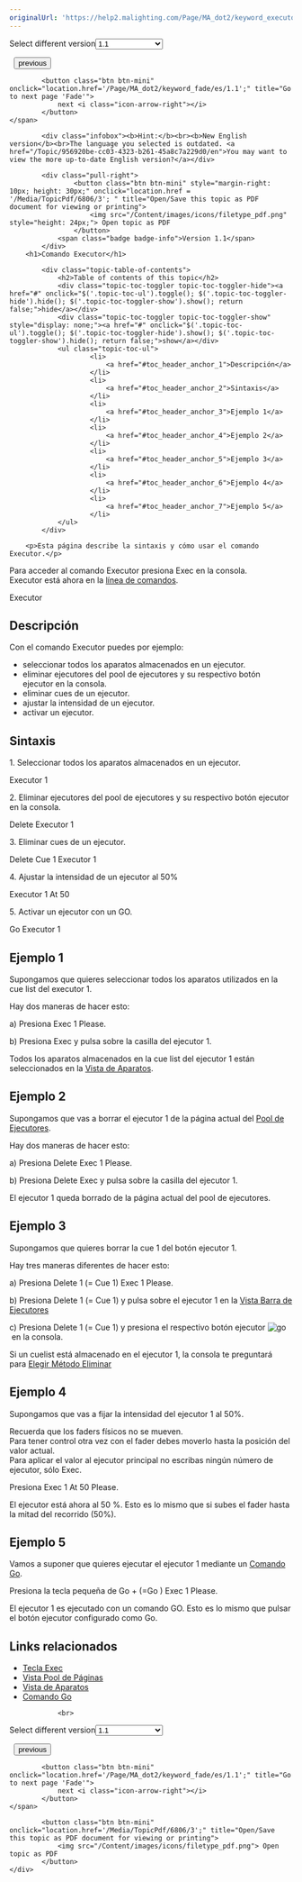 ```yaml
---
originalUrl: 'https://help2.malighting.com/Page/MA_dot2/keyword_executor/es/1.1'
---
```


<div class="topic-navigation">

<div class="pull-right">
	<span class="pull-left">


<div class="pull-left">
<form action="/Topic/SetCurrentVersionNumber" class="form-inline" id="frmTagSelector" method="post">	<span class="form-mini">
		<div class="input-prepend"><span class="add-on">Select different version</span><select autocomplete="off" id="versionNumberId" name="versionNumberId" onchange="$(this).closest('#frmTagSelector').submit();" style="width: 120px;"><option value="">- latest -</option>
<option selected="selected" value="3">1.1</option>
<option value="7">1.2</option>
<option value="12">1.3</option>
<option value="16">1.5</option>
<option value="29">1.9</option>
</select></div>
		<input data-val="true" data-val-number="The field Int32 must be a number." data-val-required="The Int32 field is required." id="ProductId" name="ProductId" type="hidden" value="7">
		<input id="CurrentGuid" name="CurrentGuid" type="hidden" value="956920be-cc03-4323-b261-45a8c7a229d0">
	</span>
</form></div>&nbsp;	</span>
	<span class="pull-right" style="white-space: nowrap;">
			<button class="btn btn-mini" onclick="location.href='/Page/MA_dot2/keyword_effect/es/1.1'; " title="Go to previous page 'Effect'">
				<i class="icon-arrow-left"></i> previous
			</button>

			<button class="btn btn-mini" onclick="location.href='/Page/MA_dot2/keyword_fade/es/1.1';" title="Go to next page 'Fade'">
				next <i class="icon-arrow-right"></i> 
			</button>
	</span>
</div>
<div class="clear-fix" style="margin-bottom: 10px"></div>
</div>

			<div class="infobox"><b>Hint:</b><br><b>New English version</b><br>The language you selected is outdated. <a href="/Topic/956920be-cc03-4323-b261-45a8c7a229d0/en">You may want to view the more up-to-date English version?</a></div>
		
			<div class="pull-right">
					<button class="btn btn-mini" style="margin-right: 10px; height: 30px;" onclick="location.href = '/Media/TopicPdf/6806/3'; " title="Open/Save this topic as PDF document for viewing or printing">
						<img src="/Content/images/icons/filetype_pdf.png" style="height: 24px;"> Open topic as PDF
					</button>
				<span class="badge badge-info">Version 1.1</span>
			</div>
		<h1>Comando Executor</h1>

			<div class="topic-table-of-contents">
				<h2>Table of contents of this topic</h2>
				<div class="topic-toc-toggler topic-toc-toggler-hide"><a href="#" onclick="$('.topic-toc-ul').toggle(); $('.topic-toc-toggler-hide').hide(); $('.topic-toc-toggler-show').show(); return false;">hide</a></div>
				<div class="topic-toc-toggler topic-toc-toggler-show" style="display: none;"><a href="#" onclick="$('.topic-toc-ul').toggle(); $('.topic-toc-toggler-hide').show(); $('.topic-toc-toggler-show').hide(); return false;">show</a></div>
				<ul class="topic-toc-ul">
						<li>
							<a href="#toc_header_anchor_1">Descripción</a>
						</li>
						<li>
							<a href="#toc_header_anchor_2">Sintaxis</a>
						</li>
						<li>
							<a href="#toc_header_anchor_3">Ejemplo 1</a>
						</li>
						<li>
							<a href="#toc_header_anchor_4">Ejemplo 2</a>
						</li>
						<li>
							<a href="#toc_header_anchor_5">Ejemplo 3</a>
						</li>
						<li>
							<a href="#toc_header_anchor_6">Ejemplo 4</a>
						</li>
						<li>
							<a href="#toc_header_anchor_7">Ejemplo 5</a>
						</li>
				</ul>
			</div>

		<p>Esta página describe la sintaxis y cómo usar el comando Executor.</p>

<p>Para acceder al comando Executor presiona&nbsp;<span class="hardkey">Exec</span>&nbsp;en la consola.<br>
Executor está ahora en la&nbsp;<a href="/Topic/330c5d26-3bcd-4d9c-a448-d89cc7a6d5f1">línea de comandos</a>.</p>

<div class="cl_input">Executor</div>

<a name="toc_header_anchor_1" id="toc_header_anchor_1" class="topic-toc-item"></a><h2>Descripción</h2>

<p>Con el comando Executor puedes por ejemplo:</p>

<ul>
	<li>seleccionar todos los aparatos almacenados en un ejecutor.</li>
	<li>eliminar ejecutores del pool de ejecutores y su respectivo botón ejecutor en la consola.</li>
	<li>eliminar cues de un ejecutor.</li>
	<li>ajustar la intensidad de un ejecutor.</li>
	<li>activar un ejecutor.</li>
</ul>

<a name="toc_header_anchor_2" id="toc_header_anchor_2" class="topic-toc-item"></a><h2>Sintaxis</h2>

<p>1. Seleccionar todos los aparatos almacenados en un ejecutor.</p>

<div class="cl_input">Executor 1</div>

<p>2. Eliminar ejecutores del pool de ejecutores y su respectivo botón ejecutor en la consola.</p>

<div class="cl_input">Delete Executor 1</div>

<p>3. Eliminar cues de un ejecutor.</p>

<div class="cl_input">Delete Cue 1 Executor 1</div>

<p>4. Ajustar la intensidad de un ejecutor al 50%</p>

<div class="cl_input">Executor 1 At 50</div>

<p>5. Activar un ejecutor con un GO.</p>

<div class="cl_input">Go Executor 1</div>

<a name="toc_header_anchor_3" id="toc_header_anchor_3" class="topic-toc-item"></a><h2>Ejemplo 1</h2>

<p>Supongamos que quieres seleccionar todos los aparatos utilizados en la cue list del executor 1.</p>

<p>Hay dos maneras de hacer esto:</p>

<p>a) Presiona&nbsp;<span class="hardkey">Exec</span> <span class="hardkey">1</span> <span class="hardkey">Please</span>.</p>

<p>b) Presiona&nbsp;<span class="hardkey">Exec</span>&nbsp;y pulsa sobre la&nbsp;<span class="softkey">casilla del ejecutor 1</span>.</p>

<p>Todos los aparatos almacenados en la cue list del ejecutor 1 están seleccionados en la&nbsp;<a href="/Topic/989f0b88-de3d-4818-8c0b-a69fa90b2106">Vista de Aparatos</a>.</p>

<a name="toc_header_anchor_4" id="toc_header_anchor_4" class="topic-toc-item"></a><h2>Ejemplo 2</h2>

<p>Supongamos que vas a borrar el ejecutor 1 de la página actual del&nbsp;<a href="/Topic/c1cec312-0cbe-4824-aa2a-1b23a81f9d9f">Pool de Ejecutores</a>.</p>

<p>Hay dos maneras de hacer esto:</p>

<p>a) Presiona&nbsp;<span class="hardkey">Delete</span> <span class="hardkey">Exec</span> <span class="hardkey">1</span> <span class="hardkey">Please</span>.</p>

<p>b) Presiona&nbsp;<span class="hardkey">Delete</span> <span class="hardkey">Exec</span>&nbsp;y pulsa sobre la&nbsp;<span class="softkey">casilla del ejecutor 1</span>.</p>

<p>El ejecutor 1 queda borrado de la página actual del pool de ejecutores.</p>

<a name="toc_header_anchor_5" id="toc_header_anchor_5" class="topic-toc-item"></a><h2>Ejemplo 3</h2>

<p>Supongamos que quieres borrar la cue 1 del botón ejecutor 1.</p>

<p>Hay tres maneras diferentes de hacer esto:</p>

<p>a) Presiona&nbsp;<span class="hardkey">Delete</span>&nbsp;<span class="hardkey">1</span> (= Cue 1) <span class="hardkey">Exec</span> <span class="hardkey">1</span> <span class="hardkey">Please</span>.</p>

<p>b) Presiona&nbsp;<span class="hardkey">Delete</span>&nbsp;<span class="hardkey">1</span> (= Cue 1) y pulsa sobre el&nbsp;<span class="softkey">ejecutor 1</span>&nbsp;en la&nbsp;<a href="/Topic/d8ca000e-cf13-448d-ac3e-129272e731d8">Vista Barra de Ejecutores</a></p>

<p>c) Presiona&nbsp;<span class="hardkey">Delete</span>&nbsp;<span class="hardkey">1</span> (= Cue 1) y presiona el respectivo botón ejecutor&nbsp;<span class="hardkey"><img alt="go" src="/Media/Mlg/go_1.png"></span>&nbsp;en la consola.</p>

<p>Si un&nbsp;cuelist está almacenado en el ejecutor 1, la consola te preguntará para&nbsp;<a href="/Topic/17e6e949-0ef5-43b4-b7f0-94a4270fc763">Elegir Método Eliminar</a></p>

<a name="toc_header_anchor_6" id="toc_header_anchor_6" class="topic-toc-item"></a><h2>Ejemplo 4</h2>

<p>Supongamos que vas a fijar la intensidad del ejecutor 1 al 50%.</p>

<div class="important">Recuerda que los faders físicos no se mueven.<br>
Para tener control otra vez con el fader debes moverlo hasta la posición del valor actual.</div>

<div class="tip">Para aplicar el valor al ejecutor principal no escribas ningún número de ejecutor, sólo&nbsp;<span class="hardkey">Exec</span>.</div>

<p>Presiona&nbsp;<span class="hardkey">Exec</span> <span class="hardkey">1</span> <span class="hardkey">At</span> <span class="hardkey">50</span> <span class="hardkey">Please</span>.</p>

<p>El ejecutor está ahora al 50 %. Esto es lo mismo que si subes el fader hasta la mitad del recorrido (50%).</p>

<a name="toc_header_anchor_7" id="toc_header_anchor_7" class="topic-toc-item"></a><h2>Ejemplo 5</h2>

<p>Vamos a suponer que quieres ejecutar el ejecutor 1 mediante un&nbsp;<a href="/Topic/09fcbb48-813b-45e2-b737-a652eb042d06">Comando Go</a>.</p>

<p>Presiona la tecla pequeña de&nbsp;<span class="hardkey">Go +</span> (=Go ) <span class="hardkey">Exec</span> <span class="hardkey">1</span> <span class="hardkey">Please</span>.</p>

<p>El ejecutor 1 es ejecutado con un comando GO. Esto es lo mismo que pulsar el botón ejecutor configurado como Go.</p>

<a name="toc_header_anchor_8" id="toc_header_anchor_8" class="topic-toc-item"></a><h2>Links relacionados</h2>

<ul>
	<li><a href="/Topic/4c551247-c22e-4c8b-a255-c38c1caee863">Tecla Exec</a></li>
	<li><a href="/Topic/5525b66b-92c6-4e03-b351-3976dc15cb5b">Vista Pool de Páginas</a></li>
	<li><a href="/Topic/989f0b88-de3d-4818-8c0b-a69fa90b2106">Vista de Aparatos</a></li>
	<li><a href="/Topic/09fcbb48-813b-45e2-b737-a652eb042d06">Comando Go</a></li>
</ul>


				<br>
<div class="topic-navigation">

<div class="pull-right">
	<span class="pull-left">


<div class="pull-left">
<form action="/Topic/SetCurrentVersionNumber" class="form-inline" id="frmTagSelector" method="post">	<span class="form-mini">
		<div class="input-prepend"><span class="add-on">Select different version</span><select autocomplete="off" id="versionNumberId" name="versionNumberId" onchange="$(this).closest('#frmTagSelector').submit();" style="width: 120px;"><option value="">- latest -</option>
<option selected="selected" value="3">1.1</option>
<option value="7">1.2</option>
<option value="12">1.3</option>
<option value="16">1.5</option>
<option value="29">1.9</option>
</select></div>
		<input data-val="true" data-val-number="The field Int32 must be a number." data-val-required="The Int32 field is required." id="ProductId" name="ProductId" type="hidden" value="7">
		<input id="CurrentGuid" name="CurrentGuid" type="hidden" value="956920be-cc03-4323-b261-45a8c7a229d0">
	</span>
</form></div>&nbsp;	</span>
	<span class="pull-right" style="white-space: nowrap;">
			<button class="btn btn-mini" onclick="location.href='/Page/MA_dot2/keyword_effect/es/1.1'; " title="Go to previous page 'Effect'">
				<i class="icon-arrow-left"></i> previous
			</button>

			<button class="btn btn-mini" onclick="location.href='/Page/MA_dot2/keyword_fade/es/1.1';" title="Go to next page 'Fade'">
				next <i class="icon-arrow-right"></i> 
			</button>
	</span>
</div>
	<div class="clear-fix"></div>
	<div class="pull-right">
	
			<button class="btn btn-mini" onclick="location.href='/Media/TopicPdf/6806/3';" title="Open/Save this topic as PDF document for viewing or printing">
				<img src="/Content/images/icons/filetype_pdf.png"> Open topic as PDF
			</button>
	</div>
<div class="clear-fix" style="margin-bottom: 10px"></div>
</div>

	
